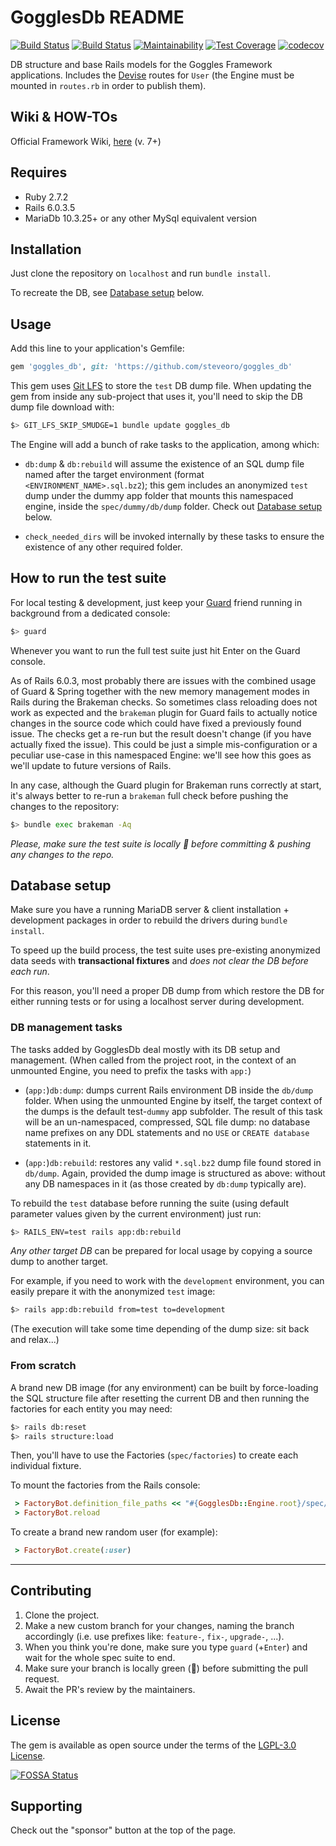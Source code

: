 # GogglesDb README

[![Build Status](https://semaphoreci.com/api/v1/steveoro/goggles_db/branches/master/shields_badge.svg)](https://semaphoreci.com/steveoro/goggles_db)
[![Build Status](https://steveoro.semaphoreci.com/badges/goggles_db/branches/master.svg)](https://steveoro.semaphoreci.com/projects/goggles_db)
[![Maintainability](https://api.codeclimate.com/v1/badges/ba9e005076a6aa97f788/maintainability)](https://codeclimate.com/github/steveoro/goggles_db/maintainability)
[![Test Coverage](https://api.codeclimate.com/v1/badges/ba9e005076a6aa97f788/test_coverage)](https://codeclimate.com/github/steveoro/goggles_db/test_coverage)
[![codecov](https://codecov.io/gh/steveoro/goggles_db/branch/master/graph/badge.svg?token=G4E7NVC4T4)](https://codecov.io/gh/steveoro/goggles_db)


DB structure and base Rails models for the Goggles Framework applications.
Includes the [Devise](https://github.com/heartcombo/devise) routes for `User` (the Engine must be mounted in `routes.rb` in order to publish them).


## Wiki & HOW-TOs

Official Framework Wiki, [here](https://github.com/steveoro/goggles_db/wiki) (v. 7+)


## Requires

- Ruby 2.7.2
- Rails 6.0.3.5
- MariaDb 10.3.25+ or any other MySql equivalent version



## Installation

Just clone the repository on `localhost` and run `bundle install`.

To recreate the DB, see [Database setup](#database-setup) below.


## Usage

Add this line to your application's Gemfile:

```ruby
gem 'goggles_db', git: 'https://github.com/steveoro/goggles_db'
```

This gem uses [Git LFS](https://git-lfs.github.com/) to store the `test` DB dump file. When updating the gem from inside any sub-project that uses it, you'll need to skip the DB dump file download with:

```bash
$> GIT_LFS_SKIP_SMUDGE=1 bundle update goggles_db
```

The Engine will add a bunch of rake tasks to the application, among which:

- `db:dump` & `db:rebuild` will assume the existence of an SQL dump file named after the target environment (format `<ENVIRONMENT_NAME>.sql.bz2`); this gem includes an anonymized `test` dump under the dummy app folder that mounts this namespaced engine, inside the `spec/dummy/db/dump` folder. Check out [Database setup](#database-setup) below.

- `check_needed_dirs` will be invoked internally by these tasks to ensure the existence of any other required folder.



## How to run the test suite

For local testing & development, just keep your [Guard](https://github.com/guard/guard) friend running in background from a dedicated console:

```bash
$> guard
```

Whenever you want to run the full test suite just hit Enter on the Guard console.

As of Rails 6.0.3, most probably there are issues with the combined usage of Guard & Spring together with the new memory management modes in Rails during the Brakeman checks. So sometimes class reloading does not work as expected and the `brakeman` plugin for Guard fails to actually notice changes in the source code which could have fixed a previously found issue. The checks get a re-run but the result doesn't change (if you have actually fixed the issue).
This could be just a simple mis-configuration or a peculiar use-case in this namespaced Engine: we'll see how this goes as we'll update to future versions of Rails.

In any case, although the Guard plugin for Brakeman runs correctly at start, it's always better to re-run a `brakeman` full check before pushing the changes to the repository:

```bash
$> bundle exec brakeman -Aq
```

_Please, make sure the test suite is locally :green_heart: before committing & pushing any changes to the repo._



## Database setup

Make sure you have a running MariaDB server & client installation + development packages in order to rebuild the drivers during `bundle install`.

To speed up the build process, the test suite uses pre-existing anonymized data seeds with **transactional fixtures** and _does not clear the DB before each run_.

For this reason, you'll need a proper DB dump from which restore the DB for either running tests or for using a localhost server during development.


### DB management tasks

The tasks added by GogglesDb deal mostly with its DB setup and management. (When called from the project root, in the context of an unmounted Engine, you need to prefix the tasks with `app:`)

- (`app:`)`db:dump`: dumps current Rails environment DB inside the `db/dump` folder. When using the unmounted Engine by itself, the target context of the dumps is the default test-`dummy` app subfolder. The result of this task will be an un-namespaced, compressed, SQL file dump: no database name prefixes on any DDL statements and no `USE` or `CREATE database` statements in it.

- (`app:`)`db:rebuild`: restores any valid `*.sql.bz2` dump file found stored in `db/dump`. Again, provided the dump image is structured as above: without any DB namespaces in it (as those created by `db:dump` typically are).

To rebuild the `test` database before running the suite (using default parameter values given by the current environment) just run:

```bash
$> RAILS_ENV=test rails app:db:rebuild
```


_Any other target DB_ can be prepared for local usage by copying a source dump to another target.

For example, if you need to work with the `development` environment, you can easily prepare it with the anonymized `test` image:

```bash
$> rails app:db:rebuild from=test to=development
```

(The execution will take some time depending of the dump size: sit back and relax...)


### From scratch

A brand new DB image (for any environment) can be built by force-loading the SQL structure file after resetting the current DB and then running the factories for each entity you may need:

```bash
$> rails db:reset
$> rails structure:load
```

Then, you'll have to use the Factories (`spec/factories`) to create each individual fixture.

To mount the factories from the Rails console:

```ruby
 > FactoryBot.definition_file_paths << "#{GogglesDb::Engine.root}/spec/factories"
 > FactoryBot.reload
```

To create a brand new random user (for example):

```ruby
 > FactoryBot.create(:user)
```


* * *


## Contributing
1. Clone the project.
2. Make a new custom branch for your changes, naming the branch accordingly (i.e. use prefixes like: `feature-`, `fix-`, `upgrade-`, ...).
3. When you think you're done, make sure you type `guard` (+`Enter`) and wait for the whole spec suite to end.
4. Make sure your branch is locally green (:green_heart:) before submitting the pull request.
5. Await the PR's review by the maintainers.


## License
The gem is available as open source under the terms of the [LGPL-3.0 License](https://opensource.org/licenses/LGPL-3.0).

[![FOSSA Status](https://app.fossa.com/api/projects/git%2Bgithub.com%2Fsteveoro%2Fgoggles_db.svg?type=large)](https://app.fossa.com/projects/git%2Bgithub.com%2Fsteveoro%2Fgoggles_db?ref=badge_large)



## Supporting

Check out the "sponsor" button at the top of the page.
